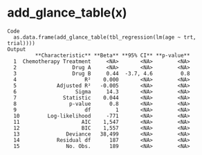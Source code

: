 # add_glance_table(x)

    Code
      as.data.frame(add_glance_table(tbl_regression(lm(age ~ trt, trial))))
    Output
             **Characteristic** **Beta** **95% CI** **p-value**
      1  Chemotherapy Treatment     <NA>       <NA>        <NA>
      2                  Drug A     <NA>       <NA>        <NA>
      3                  Drug B     0.44  -3.7, 4.6         0.8
      4                      R²    0.000       <NA>        <NA>
      5             Adjusted R²   -0.005       <NA>        <NA>
      6                   Sigma     14.3       <NA>        <NA>
      7               Statistic    0.044       <NA>        <NA>
      8                 p-value      0.8       <NA>        <NA>
      9                      df        1       <NA>        <NA>
      10         Log-likelihood     -771       <NA>        <NA>
      11                    AIC    1,547       <NA>        <NA>
      12                    BIC    1,557       <NA>        <NA>
      13               Deviance   38,499       <NA>        <NA>
      14            Residual df      187       <NA>        <NA>
      15               No. Obs.      189       <NA>        <NA>

